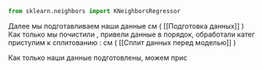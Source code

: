 ```python 
from sklearn.neighbors import KNeighborsRegressor
```

Далее мы подготавливаем наши данные см ( [[Подготовка данных]] )
Как только мы почистили , привели данные в порядок, обработали катег приступим к сплитованию :
см ( [[Сплит данных перед моделью]] )

Как только наши данные подготовлены, можем прис
